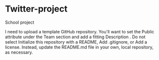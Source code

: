# Twitter-project
School project

I need to upload a template
GitHub repository. You'll want to set the Public attribute under the Team section and add a fitting Description . Do not select Initialize this repository with a README, Add .gitignore, or Add a license. Instead, update the README.md file in your own, local repository, as necessary.

